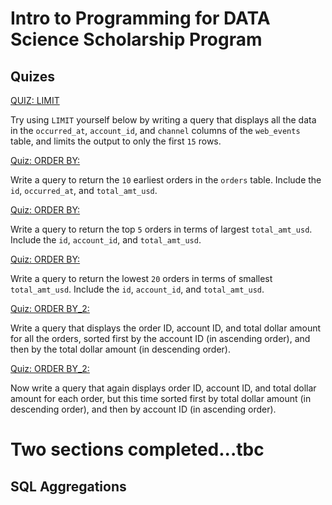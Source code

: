 # Intro to Programming for DATA Science Scholarship Program
## Quizes

[QUIZ: LIMIT](./limit.sql)

Try using `LIMIT` yourself below by writing a query that displays all the data in the `occurred_at`, `account_id`, and `channel` columns of the `web_events` table, and limits the output to only the first `15` rows.

[Quiz: ORDER BY:](./1_order_by.sql)

Write a query to return the `10` earliest orders in the `orders` table. Include the `id`, `occurred_at`, and `total_amt_usd`.

[Quiz: ORDER BY:](./2_order_by.sql)

Write a query to return the top `5` orders in terms of largest `total_amt_usd`. Include the `id`, `account_id`, and `total_amt_usd`.

[Quiz: ORDER BY:](./3_order_by.sql)

Write a query to return the lowest `20` orders in terms of smallest `total_amt_usd`. Include the `id`, `account_id`, and `total_amt_usd`.

[Quiz: ORDER BY_2:](./1_order_by_2.sql)

Write a query that displays the order ID, account ID, and total dollar amount for all the orders, sorted first by the account ID (in ascending order), and then by the total dollar amount (in descending order).

[Quiz: ORDER BY_2:](./2_order_by_2.sql)

Now write a query that again displays order ID, account ID, and total dollar amount for each order, but this time sorted first by total dollar amount (in descending order), and then by account ID (in ascending order).

# Two sections completed...tbc
## SQL Aggregations
